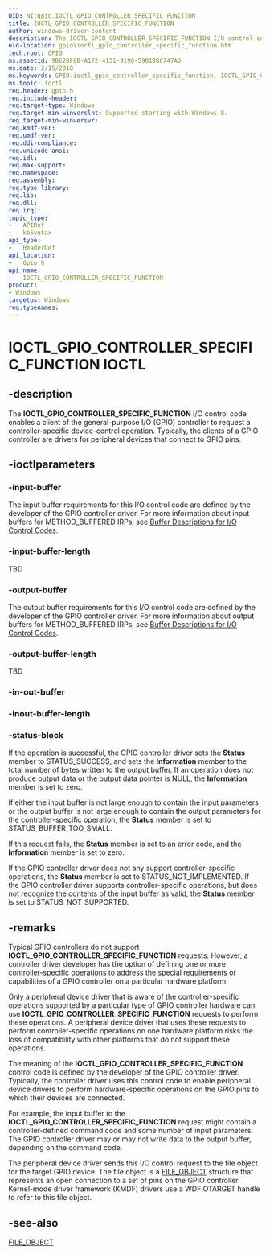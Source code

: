 ```yaml
---
UID: NI:gpio.IOCTL_GPIO_CONTROLLER_SPECIFIC_FUNCTION
title: IOCTL_GPIO_CONTROLLER_SPECIFIC_FUNCTION
author: windows-driver-content
description: The IOCTL_GPIO_CONTROLLER_SPECIFIC_FUNCTION I/O control code enables a client of the general-purpose I/O (GPIO) controller to request a controller-specific device-control operation.
old-location: gpio\ioctl_gpio_controller_specific_function.htm
tech.root: GPIO
ms.assetid: 9B62BF0B-A172-4131-9196-590188C747AD
ms.date: 2/15/2018
ms.keywords: GPIO.ioctl_gpio_controller_specific_function, IOCTL_GPIO_CONTROLLER_SPECIFIC_FUNCTION, IOCTL_GPIO_CONTROLLER_SPECIFIC_FUNCTION control, IOCTL_GPIO_CONTROLLER_SPECIFIC_FUNCTION control code [Parallel Ports], gpio/IOCTL_GPIO_CONTROLLER_SPECIFIC_FUNCTION
ms.topic: ioctl
req.header: gpio.h
req.include-header: 
req.target-type: Windows
req.target-min-winverclnt: Supported starting with Windows 8.
req.target-min-winversvr: 
req.kmdf-ver: 
req.umdf-ver: 
req.ddi-compliance: 
req.unicode-ansi: 
req.idl: 
req.max-support: 
req.namespace: 
req.assembly: 
req.type-library: 
req.lib: 
req.dll: 
req.irql: 
topic_type:
-	APIRef
-	kbSyntax
api_type:
-	HeaderDef
api_location:
-	Gpio.h
api_name:
-	IOCTL_GPIO_CONTROLLER_SPECIFIC_FUNCTION
product:
- Windows
targetos: Windows
req.typenames: 
---
```


# IOCTL_GPIO_CONTROLLER_SPECIFIC_FUNCTION IOCTL


## -description


The <b>IOCTL_GPIO_CONTROLLER_SPECIFIC_FUNCTION</b> I/O control code enables a client of the general-purpose I/O (GPIO) controller to request a controller-specific device-control operation. Typically, the clients of a GPIO controller are drivers for peripheral devices that connect to GPIO pins.


## -ioctlparameters




### -input-buffer

The input buffer requirements for this I/O control code are defined by the developer of the GPIO controller driver. For more information about input buffers for METHOD_BUFFERED IRPs, see <a href="https://msdn.microsoft.com/library/windows/hardware/ff540663">Buffer Descriptions for I/O Control Codes</a>.


### -input-buffer-length

TBD


### -output-buffer

The output buffer requirements for this I/O control code are defined by the developer of the GPIO controller driver. For more information about output buffers for METHOD_BUFFERED IRPs, see <a href="https://msdn.microsoft.com/library/windows/hardware/ff540663">Buffer Descriptions for I/O Control Codes</a>.


### -output-buffer-length

TBD


### -in-out-buffer








### -inout-buffer-length








### -status-block

If the operation is successful, the GPIO controller driver sets the <b>Status</b> member to STATUS_SUCCESS, and sets the <b>Information</b> member to the total number of bytes written to the output buffer. If an operation does not produce output data or the output data pointer is NULL, the <b>Information</b> member is set to zero.

If either the input buffer is not large enough to contain the input parameters or the output buffer is not large enough to contain the output parameters for the controller-specific operation, the <b>Status</b> member is set to STATUS_BUFFER_TOO_SMALL.

If this request fails, the <b>Status</b> member is set to an error code, and the <b>Information</b> member is set to zero.

If the GPIO controller driver does not any support controller-specific operations, the <b>Status</b> member is set to STATUS_NOT_IMPLEMENTED. If the GPIO controller driver supports controller-specific operations, but does not recognize the contents of the input buffer as valid, the <b>Status</b> member is set to STATUS_NOT_SUPPORTED.


## -remarks



Typical GPIO controllers do not support <b>IOCTL_GPIO_CONTROLLER_SPECIFIC_FUNCTION</b> requests. However, a controller driver developer has the option of defining one or more controller-specific operations to address the special requirements or capabilities of a GPIO controller on a particular hardware platform.

Only a peripheral device driver that is aware of the controller-specific operations supported by a particular type of GPIO controller hardware can use <b>IOCTL_GPIO_CONTROLLER_SPECIFIC_FUNCTION</b> requests to perform these operations. A peripheral device driver that uses these requests to perform controller-specific operations on one hardware platform risks the loss of compatibility with other platforms that do not support these operations.

The meaning of the <b>IOCTL_GPIO_CONTROLLER_SPECIFIC_FUNCTION</b> control code is defined by the developer of the GPIO controller driver. Typically, the controller driver uses this control code to enable peripheral device drivers to perform hardware-specific operations on the GPIO pins to which their devices are connected.

For example, the input buffer to the <b>IOCTL_GPIO_CONTROLLER_SPECIFIC_FUNCTION</b> request might contain a controller-defined command code and some number of input parameters. The GPIO controller driver may or may not write data to the output buffer, depending on the command code.

The peripheral device driver sends this I/O control request to the file object for the target GPIO device. The file object is a <a href="https://msdn.microsoft.com/library/windows/hardware/ff545834">FILE_OBJECT</a> structure that represents an open connection to a set of pins on the GPIO controller. Kernel-mode driver framework (KMDF) drivers use a WDFIOTARGET handle to refer to this file object. 



## -see-also




<a href="https://msdn.microsoft.com/library/windows/hardware/ff545834">FILE_OBJECT</a>
 

 

